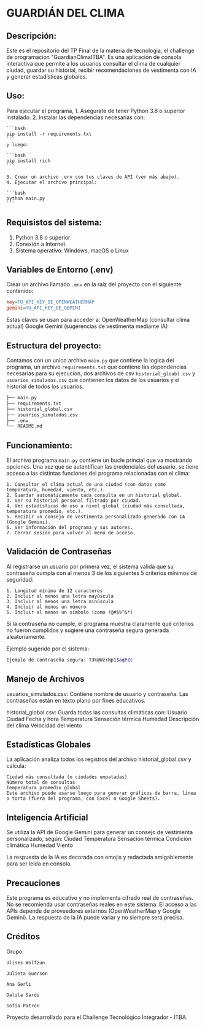 # GUARDIÁN DEL CLIMA

## Descripción:
Este es el repositorio del TP Final de la materia de tecnologia, el challenge de programacion "GuardianClimaITBA". Es una aplicación de consola interactiva que permite a los usuarios consultar el clima de cualquier ciudad, guardar su historial, recibir recomendaciones de vestimenta con IA y generar estadísticas globales.

## Uso:
Para ejecutar el programa,
    1. Asegurate de tener Python 3.8 o superior instalado.
    2. Instalar las dependencias necesarias con:

    ```bash
    pip install -r requirements.txt
    ```
    y luego:
    
    ```bash
    pip install rich
    ```

    3. Crear un archivo .env con tus claves de API (ver más abajo).
    4. Ejecutar el archivo principal:

    ```bash
    python main.py
    ```

## Requisistos del sistema:
1. Python 3.8 o superior
2. Conexión a Internet
3. Sistema operativo: Windows, macOS o Linux

## Variables de Entorno (.env)
Crear un archivo llamado `.env` en la raíz del proyecto con el siguiente contenido:

```ini
key=TU_API_KEY_DE_OPENWEATHERMAP
gemini=TU_API_KEY_DE_GEMINI
```
Estas claves se usan para acceder a:
    OpenWeatherMap (consultar clima actual)
    Google Gemini (sugerencias de vestimenta mediante IA)

## Estructura del proyecto:
Contamos con un unico archivo `main.py` que contiene la logica del programa, un archivo `requirements.txt` que contiene las dependencias necesarias para su ejecucion, dos archivos de csv `historial_gloabl.csv` y `usuarios_simulados.csv` que contienen los datos de los usuarios y el historial de todos los usuarios.

```bash
├── main.py
├── requirements.txt
├── historial_global.csv
├── usuarios_simulados.csv
├── .env
└── README.md
```

## Funcionamiento:
El archivo programa `main.py` contiene un bucle princial que va mostrando opciones. Una vez que se autentifican las credenciales del usuario, se tiene acceso a las distintas funciones del programa relacionadas con el clima:

    1. Consultar el clima actual de una ciudad (con datos como temperatura, humedad, viento, etc.).
    2. Guardar automáticamente cada consulta en un historial global.
    3. Ver su historial personal filtrado por ciudad.
    4. Ver estadísticas de uso a nivel global (ciudad más consultada, temperatura promedio, etc.).
    5. Recibir un consejo de vestimenta personalizado generado con IA (Google Gemini).
    6. Ver información del programa y sus autores.
    7. Cerrar sesión para volver al menú de acceso.

## Validación de Contraseñas
Al registrarse un usuario por primera vez, el sistema valida que su contraseña cumpla con al menos 3 de los siguientes 5 criterios mínimos de seguridad:

    1. Longitud mínima de 12 caracteres
    2. Incluir al menos una letra mayúscula
    3. Incluir al menos una letra minúscula
    4. Incluir al menos un número
    5. Incluir al menos un símbolo (como !@#$%^&*)

Si la contraseña no cumple, el programa muestra claramente qué criterios no fueron cumplidos y sugiere una contraseña segura generada aleatoriamente.

Ejemplo sugerido por el sistema:
```bash
Ejemplo de contraseña segura: T3k@WzrNp1$aqPZc
```

## Manejo de Archivos
usuarios_simulados.csv: Contiene nombre de usuario y contraseña. Las contraseñas están en texto plano por fines educativos.

historial_global.csv: Guarda todas las consultas climáticas con:
    Usuario
    Ciudad
    Fecha y hora
    Temperatura
    Sensación térmica
    Humedad
    Descripción del clima
    Velocidad del viento

## Estadísticas Globales
La aplicación analiza todos los registros del archivo historial_global.csv y calcula:

    Ciudad más consultada (o ciudades empatadas)
    Número total de consultas
    Temperatura promedio global
    Este archivo puede usarse luego para generar gráficos de barra, línea o torta (fuera del programa, con Excel o Google Sheets).

## Inteligencia Artificial
Se utiliza la API de Google Gemini para generar un consejo de vestimenta personalizado, según:
    Ciudad
    Temperatura
    Sensación térmica
    Condición climática
    Humedad
    Viento

La respuesta de la IA es decorada con emojis y redactada amigablemente para ser leída en consola.

## Precauciones
Este programa es educativo y no implementa cifrado real de contraseñas.
No se recomienda usar contraseñas reales en este sistema.
El acceso a las APIs depende de proveedores externos (OpenWeatherMap y Google Gemini).
La respuesta de la IA puede variar y no siempre será precisa.

## Créditos
Grupo: 

    Ulises Wolfzun

    Julieta Guerson

    Ana Gerli

    Dalila Sardi

    Sofía Patrón

Proyecto desarrollado para el Challenge Tecnológico Integrador - ITBA.